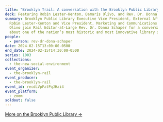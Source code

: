 ```yaml
---
title: "Brooklyn Trail: A conversation with the Brooklyn Public Library"
deck: Featuring Robin Lester-Kenton, Damaris Olivo, and Rev. Dr. Donna Schaper
summary: Brooklyn Public Library Executive Vice President, External Affairs
  Robin Lester-Kenton and Vice President, Marketing and Communications Damaris
  Olivo join Rail Editor-at-Large Rev. Dr. Donna Schaper for a conversation
  about one of the nation’s most historic and most innovative library systems.
people:
  - person: rev-dr-dona-schaper
date: 2024-02-15T13:00:00-0500
end_date: 2024-02-15T14:30:00-0500
series: 1003
collections:
  - the-new-social-environment
event_organizer:
  - the-brooklyn-rail
event_producer:
  - the-brooklyn-rail
event_id: recdLVpFatPqJHai4
event_platform:
  - zoom
soldout: false
---
```

[M﻿ore on the Brooklyn Public Library →](https://www.bklynlibrary.org/)